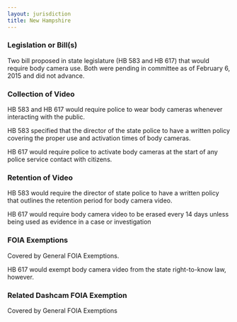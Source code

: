 ```yaml
---
layout: jurisdiction
title: New Hampshire
---
```


### Legislation or Bill(s)

Two bill proposed in state legislature (HB 583 and HB 617) that would require body camera use.  Both were pending in committee as of February 6, 2015 and did not advance.

### Collection of Video

HB 583 and HB 617 would require police to wear body cameras whenever interacting with the public. 

HB 583 specified that the director of the state police to have a written policy covering the proper use and activation times of body cameras.

HB 617 would require  police to activate body cameras at the start of any police service contact with citizens.

### Retention of Video

HB 583 would require the director of state police to have a written policy that outlines the retention period for body camera video.

HB 617  would require body camera video to be erased every 14 days unless being used as evidence in a case or investigation

### FOIA Exemptions

Covered by General FOIA Exemptions.

HB 617 would exempt body camera video from the state right-to-know law, however.

### Related Dashcam FOIA Exemption

Covered by General FOIA Exemptions
